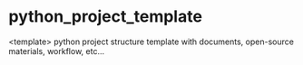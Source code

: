 # python_project_template
&lt;template> python project structure template with documents, open-source materials, workflow, etc...
